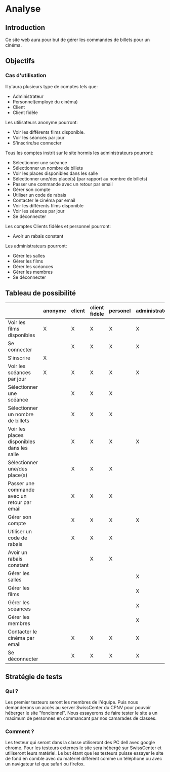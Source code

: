 # Analyse

## Introduction

Ce site web aura pour but de gérer les commandes de billets pour un cinéma.

## Objectifs

### Cas d'utilisation

Il y'aura plusieurs type de comptes tels que:

* Administrateur
* Personnel(employé du cinéma)
* Client
* Client fidèle

Les utilisateurs anonyme pourront:

* Voir les différents films disponible. 
* Voir les séances par jour
* S'inscrire/se connecter

Tous les comptes instrit sur le site hormis les administrateurs pourront:

* Sélectionner une scéance
* Sélectionner un nombre de billets
* Voir les places disponibles dans les salle
* Sélectionner une/des place(s) (par rapport au nombre de billets)
* Passer une commande avec un retour par email
* Gérer son compte
* Utiliser un code de rabais
* Contacter le cinéma par email
* Voir les différents films disponible
* Voir les séances par jour
* Se déconnecter

Les comptes Clients fidèles et personnel pourront:

* Avoir un rabais constant

Les administrateurs pourront:

* Gérer les salles
* Gérer les films
* Gérer les scéances
* Gérer les membres
* Se déconnecter


## Tableau de possibilité
|                                              | anonyme | client | client fidèle | personel | administrateur |
| -------------------------------------------- | ------- | ------ | ------------- | -------- | -------------- |
| Voir les films disponibles                   | X       | X      | X             | X        | X              |
| Se connecter                                 |         | X      | X             | X        | X              |
| S'inscrire                                   | X       |        |               |          |                |
| Voir les scéances par jour                   | X       | X      | X             | X        | X              |
| Sélectionner une scéance                     |         | X      | X             | X        |                |
| Sélectionner un nombre de billets            |         | X      | X             | X        |                |
| Voir les places disponibles dans les salle   |         | X      | X             | X        | X              |
| Sélectionner une/des place(s)                |         | X      | X             | X        |                |
| Passer une commande avec un retour par email |         | X      | X             | X        |                |
| Gérer son compte                             |         | X      | X             | X        | X              |
| Utiliser un code de rabais                   |         | X      | X             | X        |                |
| Avoir un rabais constant                     |         |        | X             | X        |                |
| Gérer les salles                             |         |        |               |          | X              |
| Gérer les films                              |         |        |               |          | X              |
| Gérer les scéances                           |         |        |               |          | X              |
| Gérer les membres                            |         |        |               |          | X              |
| Contacter le cinéma par email                |         | X      | X             | X        | X              |
| Se déconnecter                               |         | X      | X             | X        | X              |

## Stratégie de tests

### Qui ?

Les premier testeurs seront les membres de l'équipe. Puis nous demanderons un accès au server SwissCenter du CPNV pour pouvoir héberger le site "foncionnel". Nous essayerons de faire tester le site a un maximum de personnes en commancant par nos camarades de classes.

### Comment ?

Les testeur qui seront dans la classe utiliseront des PC dell avec google chrome. Pour les testeurs externes le site sera hébergé sur SwissCenter et utiliseront leurs matériel. Le but étant que les testeurs puisse essayer le site de fond en comble avec du matériel différent comme un téléphone ou avec un navigateur tel que safari ou firefox.